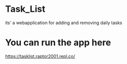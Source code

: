 # Task_List
its' a webapplication for adding and removing daily tasks 

# You can run the app here
https://tasklist.raptor2001.repl.co/
